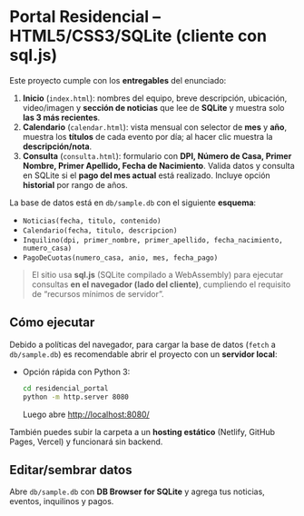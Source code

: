 
# Portal Residencial – HTML5/CSS3/SQLite (cliente con sql.js)

Este proyecto cumple con los **entregables** del enunciado:

1) **Inicio** (`index.html`): nombres del equipo, breve descripción, ubicación, video/imagen y **sección de noticias** que lee de **SQLite** y muestra solo **las 3 más recientes**.
2) **Calendario** (`calendar.html`): vista mensual con selector de **mes** y **año**, muestra los **títulos** de cada evento por día; al hacer clic muestra la **descripción/nota**.
3) **Consulta** (`consulta.html`): formulario con **DPI, Número de Casa, Primer Nombre, Primer Apellido, Fecha de Nacimiento**. Valida datos y consulta en SQLite si el **pago del mes actual** está realizado. Incluye opción **historial** por rango de años.

La base de datos está en `db/sample.db` con el siguiente **esquema**:

- `Noticias(fecha, titulo, contenido)`
- `Calendario(fecha, titulo, descripcion)`
- `Inquilino(dpi, primer_nombre, primer_apellido, fecha_nacimiento, numero_casa)`
- `PagoDeCuotas(numero_casa, anio, mes, fecha_pago)`

> El sitio usa **sql.js** (SQLite compilado a WebAssembly) para ejecutar consultas **en el navegador (lado del cliente)**, cumpliendo el requisito de “recursos mínimos de servidor”.

## Cómo ejecutar

Debido a políticas del navegador, para cargar la base de datos (`fetch` a `db/sample.db`) es recomendable abrir el proyecto con un **servidor local**:

- Opción rápida con Python 3:
  ```bash
  cd residencial_portal
  python -m http.server 8080
  ```
  Luego abre <http://localhost:8080/>

También puedes subir la carpeta a un **hosting estático** (Netlify, GitHub Pages, Vercel) y funcionará sin backend.

## Editar/sembrar datos

Abre `db/sample.db` con **DB Browser for SQLite** y agrega tus noticias, eventos, inquilinos y pagos.
